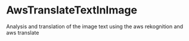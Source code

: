 # AwsTranslateTextInImage
Analysis and translation of the image text using the aws rekognition and aws translate
